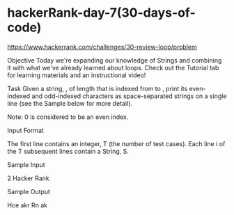 # hackerRank-day-7(30-days-of-code)

https://www.hackerrank.com/challenges/30-review-loop/problem

Objective 
Today we're expanding our knowledge of Strings and combining it with what we've already learned about loops. Check out the Tutorial tab for learning materials and an instructional video!

Task 
Given a string, , of length  that is indexed from  to , print its even-indexed and odd-indexed characters as  space-separated strings on a single line (see the Sample below for more detail).

Note: 0 is considered to be an even index.

Input Format

The first line contains an integer, T (the number of test cases). 
Each line i of the T subsequent lines contain a String, S.



Sample Input

2
Hacker
Rank

Sample Output

Hce akr
Rn ak


